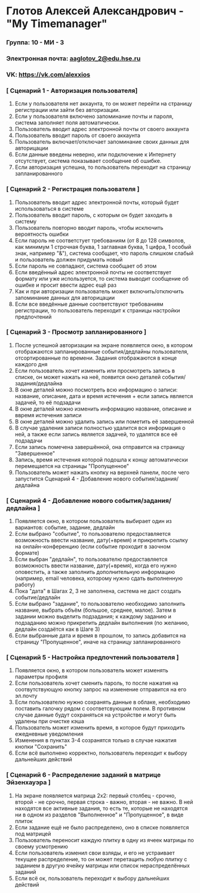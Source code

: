 # Глотов Алексей Александрович - "My Timemanager"

### Группа: 10 - МИ - 3
### Электронная почта: aaglotov_2@edu.hse.ru
### VK: https://vk.com/alexxios

### [ Сценарий 1 - Авторизация пользователя]
1. Если у пользователя нет аккаунта, то он может перейти на страницу регистрации или зайти без авторизации.
2. Если у пользователя включено запоминание почты и пароля, система заполняет поля автоматически.
3. Пользователь вводит адрес электронной почты от своего аккаунта
4. Пользователь вводит пароль от своего аккаунта
5. Пользователь включает/отключает запоминание своих данных для авторицации
6. Если данные введены неверно, или подключение к Интернету отсутствует, система показывает сообщение об ошибке.
7. Если авторизация успешна, то пользователь переходит на страницу запланированного

### [ Сценарий 2 - Регистрация пользователя ]
1. Пользователь вводит адрес электронной почты, который будет использоваться в системе
2. Пользователь вводит пароль, с которым он будет заходить в систему
3. Пользователь повторно вводит пароль, чтобы исключить вероятность ошибки
4. Если пароль не соответстует требованиям (от 8 до 128 символов, как минимум 1 строчная буква, 1 заглавная буква, 1 цифра, 1 особый знак, например "&"), система сообщает, что пароль слишком слабый и пользователь должен придумать новый
5. Если пароль не совпадают, система сообщает об этом
6. Если введённый адрес электронной почты не соответствует формату или уже используется, то система выводит сообщение об ошибке и просит ввести адрес ещё раз
7. Как и при авторизации пользователь может включить/отключить запоминание данных для авторицации
8. Если все введённые данные соответствуют требованиям регистрации, то пользователь переходит к страницы настройки предпочтений

### [ Сценарий 3 - Просмотр запланированного ]
1. После успешной авторизации на экране появляется окно, в котором отображаются запланированные события/дедлайны пользователя, отсортированные по времени. Задания отображаются в конце каждого дня
2. Если пользователь хочет изменить или просмотреть запись в списке, он может нажать на неё, появится окно деталей события/задания/дедлайна
3. В окне деталей можно посмотреть всю информацию о записи: название, описание, дата и время истечения + если запись является задачей, то её подзадачи
4. В окне деталей можно изменить информацию название, описание и ввремя истечения записи
5. В окне деталей можно удалить запись или пометить её завершенной
6. В случае удаления записи полностью удалится вся информация о ней, а также если запись является задачей, то удалятся все её подзадачи
7. Если запись помечена завершённой, она отправится на страницу "Завершенное"
8. Запись, время истечения которой подошла к концу автоматически перемещается на страницы "Пропущенное"
8. Пользователь может нажать кнопку на верхней панели, после чего запустится Сценарий 4 - Добавление нового события/задания/дедлайна

### [ Сценарий 4 - Добавление нового события/задания/дедлайна ]
1. Появляется окно, в котором пользователь выбирает один из вариантов: событие, задание, дедлайн
2. Если выбрано "событие", то пользователю предоставляется возможность ввести название, дату(+время) и прикрепить ссылку на онлайн-конференцию (если событие проходит в заочном формате)
3. Если выбран "дедлайн", то пользователю предоставляется возможность ввести название, дату(+время), когда его нужно оповестить, а также заполнить дополнительную информацию (например, email человека, которому нужно сдать выполненную работу)
4. Пока "дата" в Шагах 2, 3 не заполнена, система не даст создать событие/дедлайн
5. Если выбрано "задание", то пользователю необходимо заполнить название, выбрать объём (большое, среднее, малое). Затем в задании можно выделить подзадания; к каждому заданию и подзаданию можно прикрепить дедлайн выполнения (по желанию, дедлайн создаётся как в Шаге 3)
6. Если выбранные дата и время в прошлом, то запись добавится на страницу "Пропущенное", иначе на страницу запланированного

### [ Сценарий 5 - Настройка предпочтений пользователя  ]
1. Появляется окно, в котором пользователь может изменять параметры профиля
2. Если пользователь хочет сменить пароль, то после нажатия на соотвутствующую кнопку запрос на изменение отправится на его эл.почту
3. Если пользователю нужно сохранять данные в облаке, необходимо поставить галочку рядом с соответсвующим полем. В противном случае данные будут сохраняться на устройстве и могут быть удалены при очистке кэша
4. Пользователь может изменить время, в которое будут приходить ежедневные уведомления
5. Изменения в пунктах 3-4 созранятся только в случае нажатия кнопки "Сохранить" 
6. Если всё выполнено корректно, пользователь переходит к выбору дальнейших действий



### [ Сценарий 6 - Распределение заданий в матрице Эйзенхауэра ]
1. На экране появляется матрица 2x2: первый столбец - срочно, второй - не срочно, первая строка - важно, вторая - не важно. В ней находятся все активные задания, то есть те, которые не находятся ни в одном из разделов "Выполненное" и "Пропущенное", в виде плиток
2. Если задание ещё не было распределено, оно в списке появляется под матрицей
3. Пользователь переносит каждую плитку в одну из ячеек матрицы по своему усмотрению
4. Если пользователь изменил свои взляды, и его не устраивает текущее распределение, то он может перетащить любую плитку с заданием в другую ячейку матрицы или список нераспределённых заданий
5. Если всё ок, пользователь переходит к выбору дальнейших действий